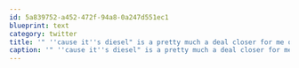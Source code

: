 ```yaml
---
id: 5a839752-a452-472f-94a8-0a247d551ec1
blueprint: text
category: twitter
title: '" ''cause it''s diesel" is a pretty much a deal closer for me on anything with a motor.'
caption: '" ''cause it''s diesel" is a pretty much a deal closer for me on anything with a motor.'
---
```

